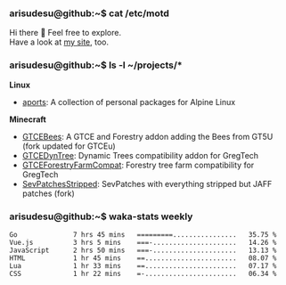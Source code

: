 ### arisudesu@github:~$ cat /etc/motd

Hi there 👋  Feel free to explore.  
Have a look at [my site](https://arisu.dev), too.

### arisudesu@github:~$ ls -l ~/projects/*
**Linux**
 - [aports](https://github.com/arisudesu/aports):  A collection of personal packages for Alpine Linux

**Minecraft**
 - [GTCEBees](https://github.com/arisudesu/GTCEBees): A GTCE and Forestry addon adding the Bees from GT5U (fork updated for GTCEu)
 - [GTCEDynTree](https://github.com/arisudesu/GTCEDynTree): Dynamic Trees compatibility addon for GregTech
 - [GTCEForestryFarmCompat](https://github.com/arisudesu/GTCEForestryFarmCompat): Forestry tree farm compatibility for GregTech
 - [SevPatchesStripped](https://github.com/arisudesu/SevPatchesStripped): SevPatches with everything stripped but JAFF patches (fork)

### arisudesu@github:~$ waka-stats weekly
<!--START_SECTION:waka-->

```text
Go              7 hrs 45 mins   =========................   35.75 %
Vue.js          3 hrs 5 mins    ===-.....................   14.26 %
JavaScript      2 hrs 50 mins   ===-.....................   13.13 %
HTML            1 hr 45 mins    ==.......................   08.07 %
Lua             1 hr 33 mins    ==.......................   07.17 %
CSS             1 hr 22 mins    =-.......................   06.34 %
```

<!--END_SECTION:waka-->
